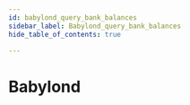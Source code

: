 ```yaml
---
id: babylond_query_bank_balances
sidebar_label: Babylond_query_bank_balances
hide_table_of_contents: true

---
```


# Babylond